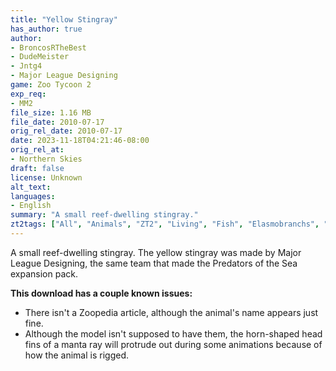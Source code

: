 ```yaml
---
title: "Yellow Stingray"
has_author: true
author: 
- BroncosRTheBest
- DudeMeister
- Jntg4
- Major League Designing
game: Zoo Tycoon 2
exp_req: 
- MM2
file_size: 1.16 MB
file_date: 2010-07-17
orig_rel_date: 2010-07-17
date: 2023-11-18T04:21:46-08:00
orig_rel_at: 
- Northern Skies
draft: false
license: Unknown
alt_text: 
languages:
- English
summary: "A small reef-dwelling stingray."
zt2tags: ["All", "Animals", "ZT2", "Living", "Fish", "Elasmobranchs", "Aquatic"]
---
```

A small reef-dwelling stingray. The yellow stingray was made by Major League Designing, the same team that made the Predators of the Sea expansion pack.

**This download has a couple known issues:**
- There isn't a Zoopedia article, although the animal's name appears just fine.
- Although the model isn't supposed to have them, the horn-shaped head fins of a manta ray will protrude out during some animations because of how the animal is rigged.
